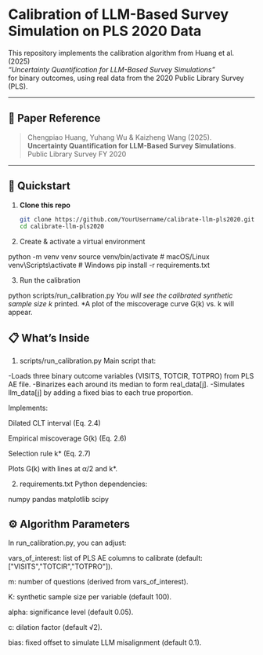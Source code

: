 # Calibration of LLM-Based Survey Simulation on PLS 2020 Data
This repository implements the calibration algorithm from Huang et al. (2025)  
_“Uncertainty Quantification for LLM-Based Survey Simulations”_  
for binary outcomes, using real data from the 2020 Public Library Survey (PLS).

---

## 📄 Paper Reference

> Chengpiao Huang, Yuhang Wu & Kaizheng Wang (2025).  
> **Uncertainty Quantification for LLM-Based Survey Simulations**.  
> Public Library Survey FY 2020



---

## 🚀 Quickstart

1. **Clone this repo**  
   ```bash
   git clone https://github.com/YourUsername/calibrate-llm-pls2020.git
   cd calibrate-llm-pls2020

2. Create & activate a virtual environment

python -m venv venv
source venv/bin/activate    # macOS/Linux
venv\Scripts\activate       # Windows
pip install -r requirements.txt

3. Run the calibration

python scripts/run_calibration.py
*You will see the calibrated synthetic sample size k* printed.
*A plot of the miscoverage curve G(k) vs. k will appear.

## 📋 What’s Inside

1. scripts/run_calibration.py
Main script that:

-Loads three binary outcome variables (VISITS, TOTCIR, TOTPRO) from PLS AE file.
-Binarizes each around its median to form real_data[j].
-Simulates llm_data[j] by adding a fixed bias to each true proportion.

Implements:

Dilated CLT interval (Eq. 2.4)

Empirical miscoverage G(k) (Eq. 2.6)

Selection rule k* (Eq. 2.7)

Plots G(k) with lines at α/2 and k*.

2. requirements.txt
Python dependencies:

numpy
pandas
matplotlib
scipy

## ⚙️ Algorithm Parameters
In run_calibration.py, you can adjust:

vars_of_interest: list of PLS AE columns to calibrate (default: ["VISITS","TOTCIR","TOTPRO"]).

m: number of questions (derived from vars_of_interest).

K: synthetic sample size per variable (default 100).

alpha: significance level (default 0.05).

c: dilation factor (default √2).

bias: fixed offset to simulate LLM misalignment (default 0.1).


